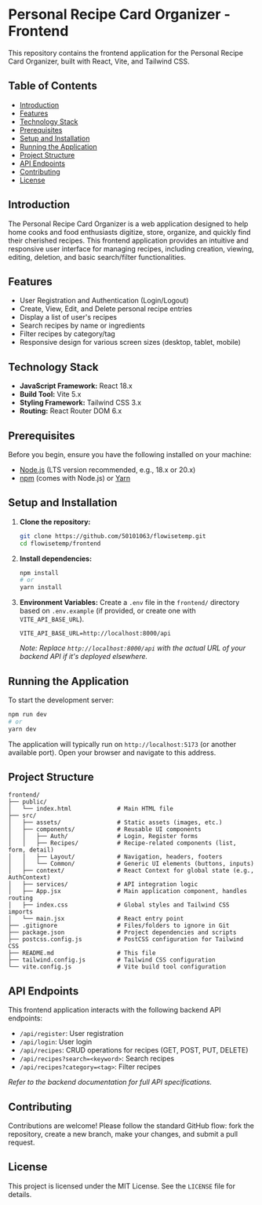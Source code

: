 # Personal Recipe Card Organizer - Frontend

This repository contains the frontend application for the Personal Recipe Card Organizer, built with React, Vite, and Tailwind CSS.

## Table of Contents
- [Introduction](#introduction)
- [Features](#features)
- [Technology Stack](#technology-stack)
- [Prerequisites](#prerequisites)
- [Setup and Installation](#setup-and-installation)
- [Running the Application](#running-the-application)
- [Project Structure](#project-structure)
- [API Endpoints](#api-endpoints)
- [Contributing](#contributing)
- [License](#license)

## Introduction

The Personal Recipe Card Organizer is a web application designed to help home cooks and food enthusiasts digitize, store, organize, and quickly find their cherished recipes. This frontend application provides an intuitive and responsive user interface for managing recipes, including creation, viewing, editing, deletion, and basic search/filter functionalities.

## Features

- User Registration and Authentication (Login/Logout)
- Create, View, Edit, and Delete personal recipe entries
- Display a list of user's recipes
- Search recipes by name or ingredients
- Filter recipes by category/tag
- Responsive design for various screen sizes (desktop, tablet, mobile)

## Technology Stack

- **JavaScript Framework:** React 18.x
- **Build Tool:** Vite 5.x
- **Styling Framework:** Tailwind CSS 3.x
- **Routing:** React Router DOM 6.x

## Prerequisites

Before you begin, ensure you have the following installed on your machine:

- [Node.js](https://nodejs.org/en/download/) (LTS version recommended, e.g., 18.x or 20.x)
- [npm](https://www.npmjs.com/get-npm) (comes with Node.js) or [Yarn](https://yarnpkg.com/getting-started/install)

## Setup and Installation

1.  **Clone the repository:**
    ```bash
    git clone https://github.com/50101063/flowisetemp.git
    cd flowisetemp/frontend
    ```

2.  **Install dependencies:**
    ```bash
    npm install
    # or
    yarn install
    ```

3.  **Environment Variables:**
    Create a `.env` file in the `frontend/` directory based on `.env.example` (if provided, or create one with `VITE_API_BASE_URL`).
    ```
    VITE_API_BASE_URL=http://localhost:8000/api
    ```
    *Note: Replace `http://localhost:8000/api` with the actual URL of your backend API if it's deployed elsewhere.*

## Running the Application

To start the development server:

```bash
npm run dev
# or
yarn dev
```

The application will typically run on `http://localhost:5173` (or another available port). Open your browser and navigate to this address.

## Project Structure

```
frontend/
├── public/
│   └── index.html             # Main HTML file
├── src/
│   ├── assets/                # Static assets (images, etc.)
│   ├── components/            # Reusable UI components
│   │   ├── Auth/              # Login, Register forms
│   │   ├── Recipes/           # Recipe-related components (list, form, detail)
│   │   ├── Layout/            # Navigation, headers, footers
│   │   └── Common/            # Generic UI elements (buttons, inputs)
│   ├── context/               # React Context for global state (e.g., AuthContext)
│   ├── services/              # API integration logic
│   ├── App.jsx                # Main application component, handles routing
│   ├── index.css              # Global styles and Tailwind CSS imports
│   └── main.jsx               # React entry point
├── .gitignore                 # Files/folders to ignore in Git
├── package.json               # Project dependencies and scripts
├── postcss.config.js          # PostCSS configuration for Tailwind CSS
├── README.md                  # This file
├── tailwind.config.js         # Tailwind CSS configuration
└── vite.config.js             # Vite build tool configuration
```

## API Endpoints

This frontend application interacts with the following backend API endpoints:

-   `/api/register`: User registration
-   `/api/login`: User login
-   `/api/recipes`: CRUD operations for recipes (GET, POST, PUT, DELETE)
-   `/api/recipes?search=<keyword>`: Search recipes
-   `/api/recipes?category=<tag>`: Filter recipes

*Refer to the backend documentation for full API specifications.*

## Contributing

Contributions are welcome! Please follow the standard GitHub flow: fork the repository, create a new branch, make your changes, and submit a pull request.

## License

This project is licensed under the MIT License. See the `LICENSE` file for details.
